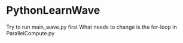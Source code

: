 # PythonLearnWave

Try to run main_wave.py first
What needs to change is the for-loop in ParallelCompute.py 
